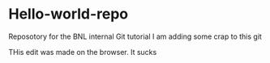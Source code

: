 # Hello-world-repo
Reposotory for the BNL internal Git tutorial
I am adding some crap to this git 

THis edit was made on the browser.  It sucks  
